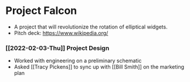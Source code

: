# Project Falcon

- A project that will revolutionize the rotation of elliptical widgets.
- Pitch deck: https://www.wikipedia.org/

### [[2022-02-03-Thu]] Project Design

- Worked with engineering on a preliminary schematic
- Asked [[Tracy Pickens]] to sync up with [[Bill Smith]] on the marketing plan